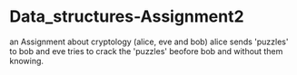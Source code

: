 # Data_structures-Assignment2
an Assignment about cryptology (alice, eve and bob)
alice sends 'puzzles' to bob and eve tries to crack the 'puzzles' beofore bob and without them knowing. 
